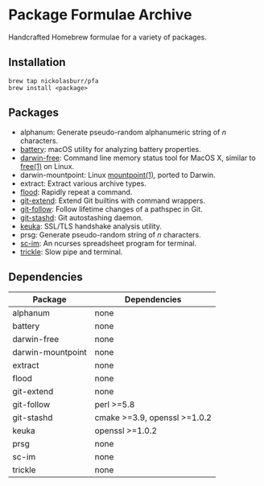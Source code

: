 # Package Formulae Archive

Handcrafted Homebrew formulae for a variety of packages.

## Installation

```
brew tap nickolasburr/pfa
brew install <package>
```

## Packages

+ alphanum: Generate pseudo-random alphanumeric string of _n_ characters.
+ [battery](https://github.com/nickolasburr/battery): macOS utility for analyzing battery properties.
+ [darwin-free](https://github.com/dcantrell/darwin-free): Command line memory status tool for MacOS X, similar to [free(1)](https://linux.die.net/man/1/free) on Linux.
+ darwin-mountpoint: Linux [mountpoint(1)](https://linux.die.net/man/1/mountpoint), ported to Darwin.
+ extract: Extract various archive types.
+ [flood](https://github.com/sjmulder/flood): Rapidly repeat a command.
+ [git-extend](https://github.com/nickolasburr/git-extend): Extend Git builtins with command wrappers.
+ [git-follow](https://github.com/nickolasburr/git-follow): Follow lifetime changes of a pathspec in Git.
+ [git-stashd](https://github.com/nickolasburr/git-stashd): Git autostashing daemon.
+ [keuka](https://github.com/nickolasburr/keuka): SSL/TLS handshake analysis utility.
+ prsg: Generate pseudo-random string of _n_ characters.
+ [sc-im](https://github.com/andmarti1424/sc-im): An ncurses spreadsheet program for terminal.
+ [trickle](https://github.com/sjmulder/trickle): Slow pipe and terminal.

## Dependencies

|      Package      |         Dependencies         |
|-------------------|------------------------------|
| alphanum          | none                         |
| battery           | none                         |
| darwin-free       | none                         |
| darwin-mountpoint | none                         |
| extract           | none                         |
| flood             | none                         |
| git-extend        | none                         |
| git-follow        | perl >=5.8                   |
| git-stashd        | cmake >=3.9, openssl >=1.0.2 |
| keuka             | openssl >=1.0.2              |
| prsg              | none                         |
| sc-im             | none                         |
| trickle           | none                         |
